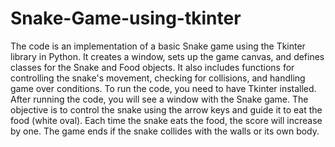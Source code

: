 # Snake-Game-using-tkinter
The code is an implementation of a basic Snake game using the Tkinter library in Python. 
It creates a window, sets up the game canvas, and defines classes for the Snake and Food objects. 
It also includes functions for controlling the snake's movement, checking for collisions, and handling game over conditions.
To run the code, you need to have Tkinter installed. 
After running the code, you will see a window with the Snake game. 
The objective is to control the snake using the arrow keys and guide it to eat the food (white oval). 
Each time the snake eats the food, the score will increase by one. 
The game ends if the snake collides with the walls or its own body.
